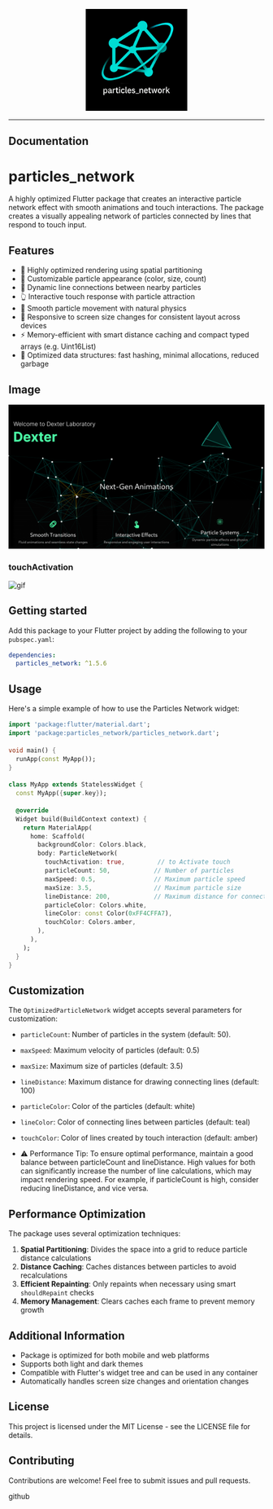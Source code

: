 <!--
This README describes the package. If you publish this package to pub.dev,
this README's contents appear on the landing page for your package.

For information about how to write a good package README, see the guide for
[writing package pages](https://dart.dev/tools/pub/writing-package-pages).

For general information about developing packages, see the Dart guide for
[creating packages](https://dart.dev/guides/libraries/create-packages)
and the Flutter guide for
[developing packages and plugins](https://flutter.dev/to/develop-packages).
-->

<!-- markdownlint-disable MD013 -->
<!-- <p align="center">
  <a href="https://docs.flutter.dev/packages-and-plugins/favorites">
    <img alt="Flutter favorite" width="100px" src="https://github.com/flame-engine/flame/assets/744771/aa5d5acd-e82b-48bc-ad81-2ab146d72ecb">
  </a>
</p> -->
<p align="center">
  <a href="https://github.com/abod8639/Particles_Network">
    <img alt="Flutter favorite" width="200px" src="assets/Picsart_25-05-10_12-57-34-680.png">
  </a>
</p>



---
## Documentation
 
# particles_network

A highly optimized Flutter package that creates an interactive particle network effect with smooth animations and touch interactions. The package creates a visually appealing network of particles connected by lines that respond to touch input.

## Features


- 🚀 Highly optimized rendering using spatial partitioning
- 🎨 Customizable particle appearance (color, size, count)
- 🔗 Dynamic line connections between nearby particles
- 👆 Interactive touch response with particle attraction
- 🎯 Smooth particle movement with natural physics
- 📱 Responsive to screen size changes for consistent layout across devices
- ⚡ Memory-efficient with smart distance caching and compact typed arrays (e.g. Uint16List)
- 🧠 Optimized data structures: fast hashing, minimal allocations, reduced garbage

## Image 

![image](assets/image.png)

### touchActivation
![gif](https://github.com/abod8639/my_clock/blob/main/assets/gif/c49ae41c72134b67b31d54593d3414f8.gif?raw=true)
## Getting started

Add this package to your Flutter project by adding the following to your `pubspec.yaml`:

```yaml
dependencies:
  particles_network: ^1.5.6
```

## Usage

Here's a simple example of how to use the Particles Network widget:


```dart
import 'package:flutter/material.dart';
import 'package:particles_network/particles_network.dart';

void main() {
  runApp(const MyApp());
}

class MyApp extends StatelessWidget {
  const MyApp({super.key});

  @override
  Widget build(BuildContext context) {
    return MaterialApp(
      home: Scaffold(
        backgroundColor: Colors.black,
        body: ParticleNetwork(
          touchActivation: true,         // to Activate touch
          particleCount: 50,            // Number of particles
          maxSpeed: 0.5,                // Maximum particle speed
          maxSize: 3.5,                 // Maximum particle size
          lineDistance: 200,            // Maximum distance for connecting lines
          particleColor: Colors.white,
          lineColor: const Color(0xFF4CFFA7),
          touchColor: Colors.amber,
        ),
      ),
    );
  }
}

```

## Customization


The `OptimizedParticleNetwork` widget accepts several parameters for customization:

- `particleCount`: Number of particles in the system (default: 50).
- `maxSpeed`: Maximum velocity of particles (default: 0.5)
- `maxSize`: Maximum size of particles (default: 3.5)
- `lineDistance`: Maximum distance for drawing connecting lines (default: 100)
- `particleColor`: Color of the particles (default: white)
- `lineColor`: Color of connecting lines between particles (default: teal)
- `touchColor`: Color of lines created by touch interaction (default: amber)

- ⚠️ Performance Tip:
To ensure optimal performance, maintain a good balance between particleCount and lineDistance.
High values for both can significantly increase the number of line calculations, which may impact rendering speed.
For example, if particleCount is high, consider reducing lineDistance, and vice versa.
## Performance Optimization


The package uses several optimization techniques:

1. **Spatial Partitioning**: Divides the space into a grid to reduce particle distance calculations
2. **Distance Caching**: Caches distances between particles to avoid recalculations
3. **Efficient Repainting**: Only repaints when necessary using smart `shouldRepaint` checks
4. **Memory Management**: Clears caches each frame to prevent memory growth

## Additional Information

- Package is optimized for both mobile and web platforms
- Supports both light and dark themes
- Compatible with Flutter's widget tree and can be used in any container
- Automatically handles screen size changes and orientation changes

## License

This project is licensed under the MIT License - see the LICENSE file for details.

## Contributing

Contributions are welcome! Feel free to submit issues and pull requests.

<p 
  <a href="https://github.com/abod8639/Particles_Network">
  </a>
       github 
</p>
